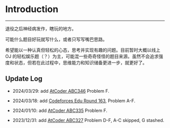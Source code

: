 # Introduction

---

退役之后神经病发作，瞎玩的地方。

可能什么题目好玩就写什么，或者只写写嘴巴思路。

希望能以一种认真但轻松的心态，思考并实现有趣的问题。目前暂时大概以线上 OJ 的轻松娱乐题（？）为主，可能混一些奇奇怪怪的题目来源。虽然不会追求强度和状态，但若在此过程中，思维能力和知识储备更进一步，就更好了。

## Update Log

- 2024/03/29: add [AtCoder ABC346](https://atcoder.jp/contests/abc346) Problem F.

- 2024/03/18: add [Codeforces Edu Round 163](https://codeforces.com/contest/1948), Problem A-F.

- 2024/01/10: add [AtCoder ABC335](https://atcoder.jp/contests/abc335) Problem F.

- 2023/12/31: add [AtCoder ABC327](https://atcoder.jp/contests/abc327) Problem D-F, A-C skipped, G stashed.